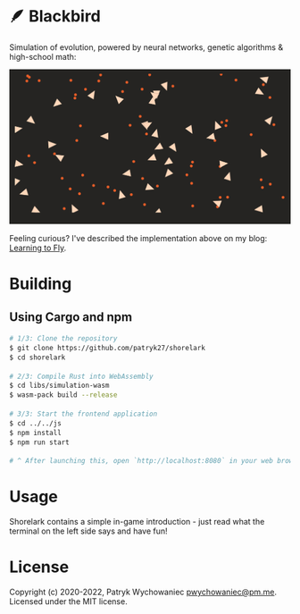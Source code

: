 # 🪶 Blackbird

Simulation of evolution, powered by neural networks, genetic algorithms & high-school math:

![screenshot](./readme/blackbird.png)

Feeling curious? I've described the implementation above on my blog: [Learning to Fly](https://pwy.io/en/posts/learning-to-fly-pt1).

# Building

## Using Cargo and npm

```bash
# 1/3: Clone the repository
$ git clone https://github.com/patryk27/shorelark
$ cd shorelark

# 2/3: Compile Rust into WebAssembly
$ cd libs/simulation-wasm
$ wasm-pack build --release

# 3/3: Start the frontend application
$ cd ../../js
$ npm install
$ npm run start

# ^ After launching this, open `http://localhost:8080` in your web browser
```

# Usage

Shorelark contains a simple in-game introduction - just read what the terminal on the left side says and have fun!

# License

Copyright (c) 2020-2022, Patryk Wychowaniec <pwychowaniec@pm.me>.    
Licensed under the MIT license.
